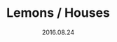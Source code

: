 ---
title: Lemons / Houses
slug: lemons-houses
source: https://photos.smugmug.com/Prints/Prints/i-5SP9mpX/0/0b56cd48/X2/lemons-800-X2.png
date: 2016.08.24
edition: 10
size: 12x19 inches
media: Risograph
---